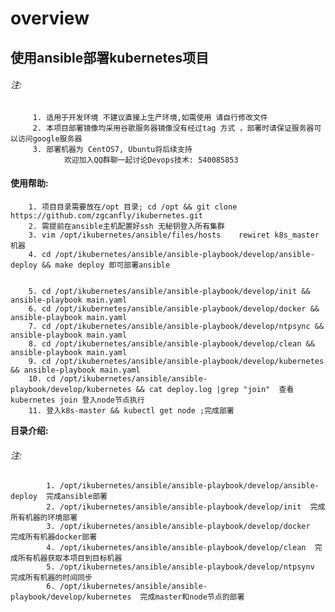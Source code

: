 # overview

##    使用ansible部署kubernetes项目
###### 注:
	     1. 适用于开发环境 不建议直接上生产环境,如需使用 请自行修改文件
	     2. 本项目部署镜像均采用谷歌服务器镜像没有经过tag 方式 ，部署时请保证服务器可以访问google服务器
	     3. 部署机器为 CentOS7, Ubuntu将后续支持
	            欢迎加入QQ群聊一起讨论Devops技术: 540085853


####   使用帮助:
		1. 项目目录需要放在/opt 目录; cd /opt && git clone https://github.com/zgcanfly/ikubernetes.git
		2. 需提前在ansible主机配置好ssh 无秘钥登入所有集群
		3. vim /opt/ikubernetes/ansible/files/hosts    rewiret k8s_master机器
		4. cd /opt/ikubernetes/ansible/ansible-playbook/develop/ansible-deploy && make deploy 即可部署ansible


		5. cd /opt/ikubernetes/ansible/ansible-playbook/develop/init && ansible-playbook main.yaml
		6. cd /opt/ikubernetes/ansible/ansible-playbook/develop/docker && ansible-playbook main.yaml
		7. cd /opt/ikubernetes/ansible/ansible-playbook/develop/ntpsync && ansible-playbook main.yaml
		8. cd /opt/ikubernetes/ansible/ansible-playbook/develop/clean && ansible-playbook main.yaml
		9. cd /opt/ikubernetes/ansible/ansible-playbook/develop/kubernetes && ansible-playbook main.yaml
		10. cd /opt/ikubernetes/ansible/ansible-playbook/develop/kubernetes && cat deploy.log |grep "join"  查看kubernetes join 登入node节点执行
		11. 登入k8s-master && kubectl get node ;完成部署



**目录介绍:**
###### 注:
            1. /opt/ikubernetes/ansible/ansible-playbook/develop/ansible-deploy  完成ansible部署
            2. /opt/ikubernetes/ansible/ansible-playbook/develop/init  完成所有机器的环境部署
            3. /opt/ikubernetes/ansible/ansible-playbook/develop/docker  完成所有机器docker部署
            4. /opt/ikubernetes/ansible/ansible-playbook/develop/clean  完成所有机器获取本项目到目标机器
            5. /opt/ikubernetes/ansible/ansible-playbook/develop/ntpsynv  完成所有机器的时间同步
            6. /opt/ikubernetes/ansible/ansible-playbook/develop/kubernetes  完成master和node节点的部署
